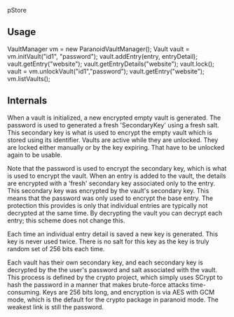 pStore

## Usage ##

VaultManager vm = new ParanoidVaultManager();
Vault vault = vm.initVault("id1", "password");
vault.addEntry(entry, entryDetail);
vault.getEntry("website");
vault.getEntryDetails("website");
vault.lock();
vault = vm.unlockVault("id1","password");
vault.getEntry("website");
vm.listVaults();

## Internals ##

When a vault is initialized, a new encrypted empty vault
is generated. The password is used to generated a fresh 'SecondaryKey'
using a fresh salt. This secondary key is what is used to encrypt the empty vault
which is stored using its identifier.
Vaults are active while they are unlocked. They are locked
either manually or by the key expiring. That have to be unlocked
again to be usable.

Note that the password is used to encrypt the secondary key,
which is what is used to encrypt the vault. When an entry is added
to the vault, the details are encrypted with a 'fresh' secondary
key associated only to the entry. This secondary key was encrypted
by the vault's secondary key. This means that the password was only
used to encrypt the base entry. The protection this provides is only
that individual entries are typically not decrypted at the same time. By
decrypting the vault you can decrypt each entry; this scheme does not change
this.

Each time an individual entry detail is saved a new key is generated. This
key is never used twice. There is no salt for this key as the key is truly
random set of 256 bits each time.

Each vault has their own secondary key, and each secondary key is decrypted
by the the user's password and salt associated with the vault. This process
is defined by the crypto project, which simply uses SCrypt to hash the password
in a manner that makes brute-force attacks time-consuming. Keys are 256 bits
long, and encryption is via AES with GCM mode, which is the default for the
crypto package in paranoid mode. The weakest link is still the password.